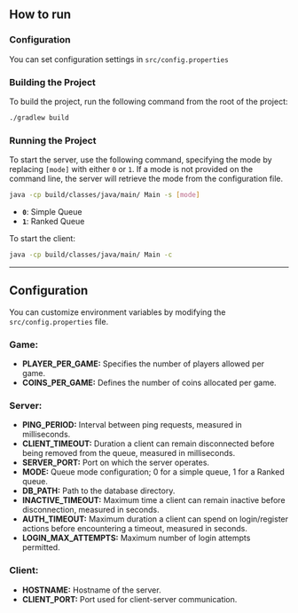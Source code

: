 ## How to run

### Configuration
You can set configuration settings in `src/config.properties`

### Building the Project
To build the project, run the following command from the root of the project:
```bash
./gradlew build
```

### Running the Project

To start the server, use the following command, specifying the mode by replacing `[mode]` with either `0` or `1`. If a mode is not provided on the command line, the server will retrieve the mode from the configuration file.

```bash
java -cp build/classes/java/main/ Main -s [mode]
```

* **`0`**: Simple Queue
* **`1`**: Ranked Queue

To start the client:
```bash
java -cp build/classes/java/main/ Main -c
```

---

## Configuration

You can customize environment variables by modifying the `src/config.properties` file.

### Game:

- **PLAYER_PER_GAME:** Specifies the number of players allowed per game.
- **COINS_PER_GAME:** Defines the number of coins allocated per game.

### Server:

- **PING_PERIOD:** Interval between ping requests, measured in milliseconds.
- **CLIENT_TIMEOUT:** Duration a client can remain disconnected before being removed from the queue, measured in milliseconds.
- **SERVER_PORT:** Port on which the server operates.
- **MODE:** Queue mode configuration; 0 for a simple queue, 1 for a Ranked queue.
- **DB_PATH:** Path to the database directory.
- **INACTIVE_TIMEOUT:** Maximum time a client can remain inactive before disconnection, measured in seconds.
- **AUTH_TIMEOUT:** Maximum duration a client can spend on login/register actions before encountering a timeout, measured in seconds.
- **LOGIN_MAX_ATTEMPTS:** Maximum number of login attempts permitted.

### Client:

- **HOSTNAME:** Hostname of the server.
- **CLIENT_PORT:** Port used for client-server communication.

